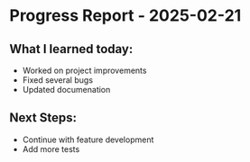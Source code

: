 # Progress Report - 2025-02-21
## What I learned today:
- Worked on project improvements
- Fixed several bugs
- Updated documenation

## Next Steps:
- Continue with feature development
- Add more tests
